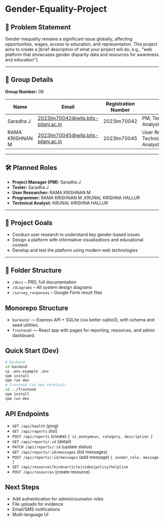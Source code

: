 # Gender-Equality-Project

## 🌟 Problem Statement
Gender inequality remains a significant issue globally, affecting opportunities, wages, access to education, and representation. This project aims to create a [brief description of what your project will do, e.g., "web platform that showcases gender disparity data and resources for awareness and education"].

---

## 👥 Group Details

**Group Number:** 08

| Name         | Email                   | Registration Number | Roles                              |
|--------------|-------------------------|---------------------|-------------------------------------|
| Saradha J            | 2023lm70042@wilp.bits-pilani.ac.in| 2023lm70042      | PM, Technical Analyst,Tester                         |
| RAMA KRISHNAN M      | 2023lm70045@wilp.bits-pilani.ac.in| 2023lm70045      | User Researcher, Technical Analyst,Programmer        |



---

## 🛠️ Planned Roles

- **Project Manager (PM):** Saradha J
- **Tester:** Saradha J
- **User Researcher:** RAMA KRISHNAN M 
- **Programmer:** RAMA KRISHNAN M ,KRUNAL KRISHNA HALLUR
- **Technical Analyst:** KRUNAL KRISHNA HALLUR

---

## 📌 Project Goals

- Conduct user research to understand key gender-based issues
- Design a platform with informative visualizations and educational content
- Develop and test the platform using modern web technologies

---

## 📁 Folder Structure

- `/docs` – PRD, full documentation
- `/diagrams` – All system design diagrams 
- `/survey_responses` – Google Form result files

 ## Monorepo Structure
- `backend/` — Express API + SQLite (via better-sqlite3), with schema and seed utilities.
- `frontend/` — React app with pages for reporting, resources, and admin dashboard.

## Quick Start (Dev)
```bash
# Backend
cd backend
cp .env.example .env
npm install
npm run dev
# Frontend (in new terminal)
cd ../frontend
npm install
npm run dev
```

## API Endpoints
- `GET /api/health` (ping)
- `GET /api/reports` (list)
- `POST /api/reports` (create) `{ is_anonymous, category, description }`
- `GET /api/reports/:id` (detail)
- `PATCH /api/reports/:id` (update status)
- `GET /api/reports/:id/messages` (list messages)
- `POST /api/reports/:id/messages` (add message) `{ sender_role, message }`
- `GET /api/resources?kind=article|video|policy|helpline`
- `POST /api/resources` (create resource)

## Next Steps
- Add authentication for admin/counselor roles
- File uploads for evidence
- Email/SMS notifications
- Multi-language UI

